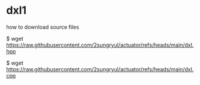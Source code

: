 # dxl1

how to download source files

$ wget https://raw.githubusercontent.com/2sungryul/actuator/refs/heads/main/dxl.hpp

$ wget https://raw.githubusercontent.com/2sungryul/actuator/refs/heads/main/dxl.cpp
